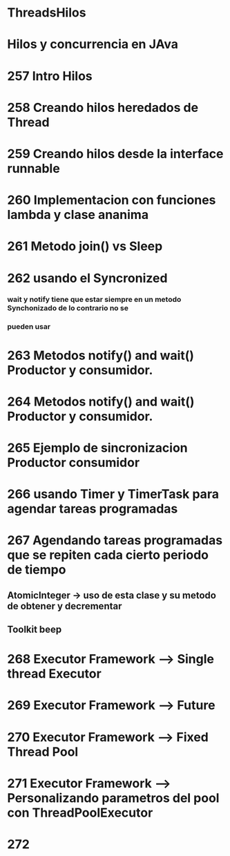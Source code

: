 # ThreadsHilos
# Hilos y concurrencia en JAva 
# 257 Intro Hilos
# 258 Creando hilos heredados de Thread
# 259 Creando hilos desde la interface runnable
# 260 Implementacion con funciones lambda y clase ananima 
# 261 Metodo join() vs Sleep 
# 262 usando el Syncronized 
###    wait y notify tiene que estar siempre en un metodo Synchonizado de lo contrario no se
###    pueden usar

# 263 Metodos notify() and wait() Productor y consumidor.
# 264 Metodos notify() and wait() Productor y consumidor.
# 265 Ejemplo de sincronizacion Productor consumidor
# 266 usando Timer y TimerTask para agendar tareas programadas
# 267 Agendando tareas programadas que se repiten cada cierto periodo de tiempo
 ## AtomicInteger -> uso de esta clase y su metodo de obtener y decrementar 
 ## Toolkit beep
# 268 Executor Framework --> Single thread Executor
# 269 Executor Framework --> Future
# 270 Executor Framework --> Fixed Thread Pool
# 271 Executor Framework --> Personalizando parametros del pool con ThreadPoolExecutor
# 272 


